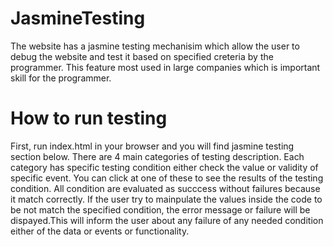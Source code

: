 # JasmineTesting
The website has a jasmine testing mechanisim which allow the user to debug the website and test it based on specified creteria by the programmer. This feature most used in large companies which is important skill for the programmer.
# How to run testing
First, run index.html in your browser and you will find jasmine testing section below. There are 4 main categories of testing description. Each category has specific testing condition either check the value or validity of specific event. 
You can click at one of these to see the results of the testing condition. All condition are evaluated as succcess without failures because it match correctly. 
If the user try to mainpulate the values inside the code to be not match the specified condition, the error message or failure will be dispayed.This will inform the user about any failure of any needed condition either of the data or events or functionality.



